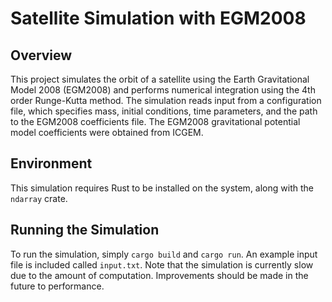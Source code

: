# Satellite Simulation with EGM2008

## Overview

This project simulates the orbit of a satellite using the Earth Gravitational Model 2008 (EGM2008) and performs numerical integration using the 4th order Runge-Kutta method. The simulation reads input from a configuration file, which specifies mass, initial conditions, time parameters, and the path to the EGM2008 coefficients file. The EGM2008 gravitational potential model coefficients were obtained from ICGEM.

## Environment

This simulation requires Rust to be installed on the system, along with the `ndarray` crate.

## Running the Simulation

To run the simulation, simply `cargo build` and `cargo run`. An example input file is included called `input.txt`. Note that the simulation is currently slow due to the amount of computation. Improvements should be made in the future to performance.
